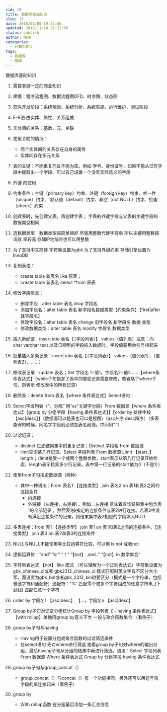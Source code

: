 ```yaml
---
cid: 19
title: 数据库基础知识
slug: 19
date: 2018/01/05 19:43:00
updated: 2018/11/20 21:32:50
status: publish
author: 桃翁
categories: 
  - 计算机相关
tags: 
  - 数据库
  - 基础
---
```



数据库基础知识
<!--more-->


1. 需要掌握一定的商业知识
2. 建模：程序流程图、数据流程图DFD、时序图、状态图
3. 软件开发阶段：系统规划、系统分析、系统实施、运行维护、测试阶段
4. E-R图:由实体、属性、关系组成
5. 实体间的关系：基数、元、关联
6. 使用关联的情况：
    - 两个实体间的关系存在自身的属性
    - 实体间存在多元关系
7. 表的主键：不能重复而且不能为空。例如 学号、身份证号，如果不能从已有字段中提取出一个字段、可以自己设置一个没有实际意义的字段
8. 外键 的使用
9. 约束条件：主键（primary key）约束、外键（foreign key）约束、唯一性（unique）约束、
默认值（default）约束、非空（not NULL）约束、检查（check）约束

10. 创建表时，先创建父表，再创建字表； 字表的外键字段与父表的主键字段的                 数据类型相同
11. 选数据类型：数据类型越简单越好 尽量用整数代替字符串  所以主键用整数插询效    率较高 存储IP地址时也可以用整数
12. 为了支持中文简体 字符集设置为gbk 为了支持外键约束 存储引擎设置为InnoDB
13. 复制表格：
    - create table 新表名 like 原表；
    - create table 新表名 select *from 原表
14. 修改字段信息：
    - 删除字段：alter table 表名 drop 字段名
    - 添加字段名：alter table 表名 新字段名数据类型【约束条件】【first|after 就字段名】
    - 修改字段名：alter table 表名 change 旧字段名 新字段名 数据 类型
    - 修改数据类型：alter table 表名 modify 字段名 数据类型
 15. 插入新纪录：insert into 表名【（字段列表）】 values（值列表）注意：向char  varchar  text 以及日期型的字段插入数据时，字段值要用单引号括起来
16. 批量插入多条记录：insert into 表名【（字段列表）】 values（值列表1）、（值列表2）、.....；
17. 修改表记录：update 表名；Set 字段名 1=值1，字段名2=值2......【where条件表达式】（while子句指定了表中的哪些记录需要修改，若省略了where子句，则表示              修改表中的所有记录）
18. 删除表：delete from 表名【where 条件表达式】Select语句：
19. Select字段列表（“，分隔” 用“as”关键字分隔）From 数据源【where 条件表达式】【group by 分组字段【having 条件表达式】】【order by 排序字段【asc|desc】】（数据源可以是表也可以是视图）（asc升序 desc降序）（多表查询的时候，同名字字段前必须加表名前缀，中间用“.”）
20. 过滤记录：
    - distinct 过滤结果集中的重复记录；Distinct 字段名 from 数据源
    - limit查询某几行记录。Select 字段列表 From 数据源  Limit 【start，】length；（limit接受一个或两个整数参数，start表示从第几行记录开始检索，length表示检索多少行记录。表中第一行记录的start值为0（不是1））
21. 使用from子句指定数据源（两种）
    - 其中一种语法：From 表名1 【连接类型】 join 表名2 on 表1和表2之间的连接条件
        - 内连接
        - 外链接（左连接，右连接）。例如：左连接 意味着查询结果集中包含表1的全部记录 ，然后表1按指定的连接条件与表2进行连接。若表2中没有满足连接条件的记录，则结果集中表2相应的字段填入NULL
22. 多表连接：from 表1 【连接类型】 join 表1 on 表1和表2之间的连接条件，【连接类型】 join 表3 on 表2和表3的连接条件
23. NULL与NULL不能使用等比较运算符比较。可以用 is not 或者not
24. 逻辑运算符：“and” “or” “！” “【not】..and..” “【not】in 数学集合”
25. 字符串表达式 【not】 like 模式 （可以理解为一个正则表达式）字符集设置为gbk_chinese_ci或者 gbk2312_chinese_ci 模式匹配时英文字母不区分大小写，而设置为gbk_bin或者gbk_2312_bin时要区分（模式是一个字符串，包括普通字符和通配符）通配符：“%” 匹配零个或多个字符组成的任意字符串_(下划线) 匹配任意一个字符
26. order by 字段名1 【asc|desc】 【...，字段名n 【asc|desc】
27. Group by子句对记录分组统计Group by 字段列表【         - having 条件表达式】 【with rollup】单独用group by意义不大 一般与聚合函数集合 （看例子）
28. group by子句与having
    - Having用于设置分组或聚合函数的过滤筛选条件
    - 在select语句 先对where进行筛选  接着group by子句对where的输出分组，最后having子句从分组的结果中再进行筛选。语法：Select 字段列表   From 数据源   Where 条件表达式  Group by 分组字段 having 条件表达式
29. group by子句与group_concat（）
    - group_concat（）与concat（）有一个功能相同，另外还可以用逗号将字段的值连接起来（看例子）
30. group by
    - With rollup函数  在分组最后添加一条汇总信息